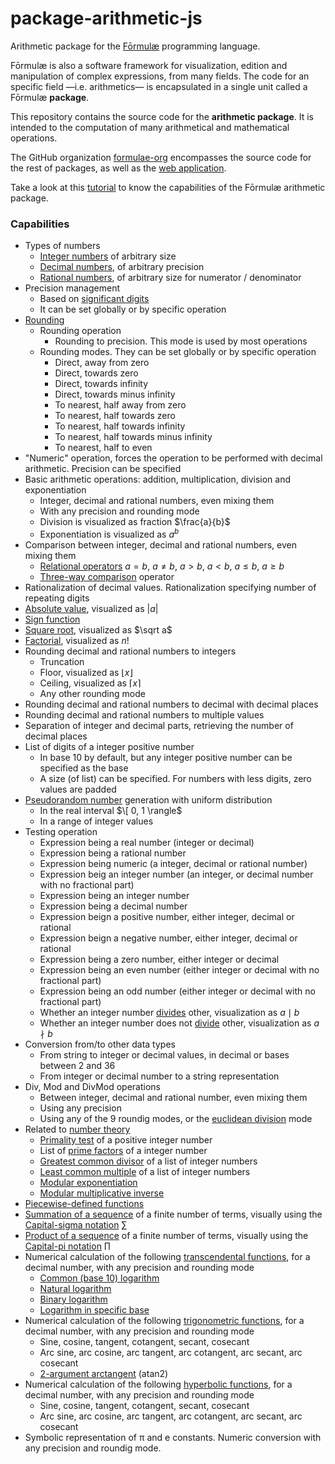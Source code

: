 # package-arithmetic-js

Arithmetic package for the [Fōrmulæ](https://formulae.org) programming language.

Fōrmulæ is also a software framework for visualization, edition and manipulation of complex expressions, from many fields. The code for an specific field —i.e. arithmetics— is encapsulated in a single unit called a Fōrmulæ **package**.

This repository contains the source code for the **arithmetic package**. It is intended to the computation of many arithmetical and mathematical operations.

The GitHub organization [formulae-org](https://github.com/formulae-org) encompasses the source code for the rest of packages, as well as the [web application](https://github.com/formulae-org/formulae-js).

Take a look at this [tutorial](https://formulae.org/?script=tutorials/Arithmetic) to know the capabilities of the Fōrmulæ arithmetic package.

### Capabilities ###

* Types of numbers
    * [Integer numbers](https://en.wikipedia.org/wiki/Integer) of arbitrary size
    * [Decimal numbers](https://en.wikipedia.org/wiki/Real_number), of arbitrary precision
    * [Rational numbers](https://en.wikipedia.org/wiki/Rational_number), of arbitrary size for numerator / denominator
* Precision management
    * Based on [significant digits](https://en.wikipedia.org/wiki/Significant_digit)
    * It can be set globally or by specific operation
* [Rounding](https://en.wikipedia.org/wiki/Rounding)
  * Rounding operation
    * Rounding to precision. This mode is used by most operations
  * Rounding modes. They can be set globally or by specific operation
    * Direct, away from zero
    * Direct, towards zero
    * Direct, towards infinity
    * Direct, towards minus infinity
    * To nearest, half away from zero
    * To nearest, half towards zero
    * To nearest, half towards infinity
    * To nearest, half towards minus infinity
    * To nearest, half to even
* "Numeric" operation, forces the operation to be performed with decimal arithmetic. Precision can be specified
* Basic arithmetic operations: addition, multiplication, division and exponentiation
   * Integer, decimal and rational numbers, even mixing them
   * With any precision and rounding mode
   * Division is visualized as fraction $\frac{a}{b}$
   * Exponentiation is visualized as $a^b$
* Comparison between integer, decimal and rational numbers, even mixing them
  * [Relational operators](https://en.wikipedia.org/wiki/Relational_operator) $a = b$, $a \ne b$, $a > b$, $a < b$, $a \leq b$, $a \geq b$
  * [Three-way comparison](https://en.wikipedia.org/wiki/Three-way_comparison) operator
* Rationalization of decimal values. Rationalization specifying number of repeating digits
* [Absolute value](https://en.wikipedia.org/wiki/Absolute_value), visualized as $|a|$
* [Sign function](https://en.wikipedia.org/wiki/Sign_function)
* [Square root](https://en.wikipedia.org/wiki/Square_root), visualized as $\sqrt a$
* [Factorial](https://en.wikipedia.org/wiki/Factorial), visualized as $n!$
* Rounding decimal and rational numbers to integers
     * Truncation
     * Floor, visualized as $\lfloor x \rfloor$
     * Ceiling, visualized as $\lceil x \rceil$
     * Any other rounding mode
* Rounding decimal and rational numbers to decimal with decimal places
* Rounding decimal and rational numbers to multiple values
* Separation of integer and decimal parts, retrieving the number of decimal places
* List of digits of a integer positive number
     * In base 10 by default, but any integer positive number can be specified as the base
     * A size (of list) can be specified. For numbers with less digits, zero values are padded
* [Pseudorandom number](https://en.wikipedia.org/wiki/Pseudorandom_number_generator) generation with uniform distribution
   * In the real interval $\[ 0, 1 \rangle$
   * In a range of integer values
* Testing operation
     * Expression being a real number (integer or decimal)
     * Expression being a rational number
     * Expression being numeric (a integer, decimal or rational number)
     * Expression beig an integer number (an integer, or decimal number with no fractional part)
     * Expression being an integer number
     * Expression being a decimal number
     * Expression beign a positive number, either integer, decimal or rational
     * Expression beign a negative number, either integer, decimal or rational
     * Expression being a zero number, either integer or decimal
     * Expression being an even number (either integer or decimal with no fractional part)
     * Expression being an odd number (either integer or decimal with no fractional part)
     * Whether an integer number [divides](https://en.wikipedia.org/wiki/Divisor#Definition) other, visualization as $a \mid b$
     * Whether an integer number does not [divide](https://en.wikipedia.org/wiki/Divisor#Definition) other, visualization as $a \nmid b$
* Conversion from/to other data types
   * From string to integer or decimal values, in decimal or bases between 2 and 36
   * From integer or decimal number to a string representation
* Div, Mod and DivMod operations
   * Between integer, decimal and rational number, even mixing them
   * Using any precision
   * Using any of the 9 roundig modes, or the [euclidean division](https://en.wikipedia.org/wiki/Euclidean_division) mode
* Related to [number theory](https://en.wikipedia.org/wiki/Number_theory)
   * [Primality test](https://en.wikipedia.org/wiki/Primality_test) of a positive integer number
   * List of [prime factors](https://en.wikipedia.org/wiki/Integer_factorization) of a integer number
   * [Greatest common divisor](https://en.wikipedia.org/wiki/Greatest_common_divisor) of a list of integer numbers
   * [Least common multiple](https://en.wikipedia.org/wiki/Least_common_multiple) of a list of integer numbers
   * [Modular exponentiation](https://en.wikipedia.org/wiki/Modular_exponentiation)
   * [Modular multiplicative inverse](https://en.wikipedia.org/wiki/Modular_multiplicative_inverse)
* [Piecewise-defined functions](https://en.wikipedia.org/wiki/Piecewise)
* [Summation of a sequence](https://en.wikipedia.org/wiki/Summation) of a finite number of terms, visually using the [Capital-sigma notation](https://en.wikipedia.org/wiki/Iterated_binary_operation#Notation) $\sum$
* [Product of a sequence](https://en.wikipedia.org/wiki/Multiplication#Product_of_a_sequence) of a finite number of terms, visually using the [Capital-pi notation](https://en.wikipedia.org/wiki/Iterated_binary_operation#Notation) $\prod$
* Numerical calculation of the following [transcendental functions](https://en.wikipedia.org/wiki/Transcendental_function), for a decimal number, with any precision and rounding mode
  * [Common (base 10) logarithm](https://en.wikipedia.org/wiki/Common_logarithm)
  * [Natural logarithm](https://en.wikipedia.org/wiki/Natural_logarithm)
  * [Binary logarithm](https://en.wikipedia.org/wiki/Binary_logarithm)
  * [Logarithm in specific base](https://en.wikipedia.org/wiki/Logarithm)
* Numerical calculation of the following [trigonometric functions](https://en.wikipedia.org/wiki/Trigonometric_functions), for a decimal number, with any precision and rounding mode
  * Sine, cosine, tangent, cotangent, secant, cosecant
  * Arc sine, arc cosine, arc tangent, arc cotangent, arc secant, arc cosecant
  * [2-argument arctangent](https://en.wikipedia.org/wiki/Atan2) (atan2)
* Numerical calculation of the following [hyperbolic functions](https://en.wikipedia.org/wiki/Hyperbolic_functions), for a decimal number, with any precision and rounding mode
  * Sine, cosine, tangent, cotangent, secant, cosecant
  * Arc sine, arc cosine, arc tangent, arc cotangent, arc secant, arc cosecant
* Symbolic representation of π and e constants. Numeric conversion with any precision and roundig mode.
